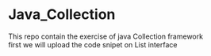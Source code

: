 # Java_Collection
This repo contain the exercise of java Collection framework  
first we will upload the code snipet on List interface 
